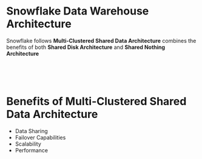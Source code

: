 # Snowflake Data Warehouse Architecture

Snowflake follows **Multi-Clustered Shared Data Architecture** combines the benefits of both **Shared Disk Architecture** and **Shared Nothing Architecture**

&nbsp;

&nbsp;

# Benefits of Multi-Clustered Shared Data Architecture

- Data Sharing
- Failover Capabilities
- Scalability
- Performance

&nbsp;

